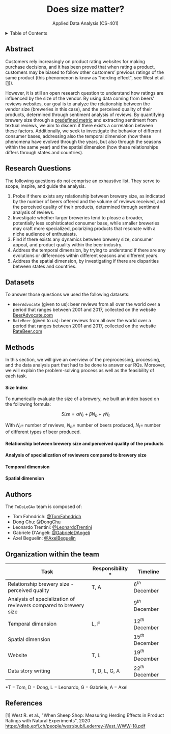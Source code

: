 <div id="top"></div>

<br />
<div align="center">
<h1 align="center">Does size matter?</h1>
  <p align="center">
    Applied Data Analysis (CS-401)
  </p>
</div>

<details>
  <summary>Table of Contents</summary>
  <ol>
    <li><a href="#Abstract">Abstract</a></li>
    <li><a href="#Research-Questions">Research Questions</a></li>
    <li><a href="#Datasets">Datasets</a></li>
    <li><a href="#Methods">Methods</a></li>
    <li><a href="#Authors">Authors</a></li>
    <li><a href="#Organization-within-the-team">Organization within the team</a></li>
    <li><a href="#References">References</a></li>
  </ol>
</details>

## Abstract
Customers rely increasingly on product rating websites for making purchase decisions, and it has been proved that when rating a product, customers may be biased to follow other customers’ previous ratings of the same product (this phenomenon is know as "herding effect", see West et al. [[1]](#References)).

However, it is still an open research question to understand how ratings are influenced by the size of the vendor. By using data coming from beers' reviews websites, our goal is to analyze the relationship between the vendor size (breweries in this case), and the perceived quality of their products, determined through sentiment analysis of reviews. 
By quantifying brewery size through a [predefined metric](#Size-Index) and extracting sentiment from textual reviews, we aim to discern if there exists a correlation between these factors. Additionally, we seek to investigate the behavior of different consumer bases, addressing also the temporal dimension (how these phenomena have evolved through the years, but also through the seasons within the same year) and the spatial dimension (how these relationships differs through states and countries).

## Research Questions
The following questions do not comprise an exhaustive list. They serve to scope, inspire, and guide the analysis.

1) Probe if there exists any relationship between brewery size, as indicated by the number of beers offered and the volume of reviews received, and the perceived quality of their products, determined through sentiment analysis of reviews.
2) Investigate whether larger breweries tend to please a broader, potentially less sophisticated consumer base, while smaller breweries may craft more specialized, polarizing products that resonate with a niche audience of enthusiasts.
3) Find if there exists any dynamics between brewery size, consumer appeal, and product quality within the beer industry.
4) Address the temporal dimension, by trying to understand if there are any evolutions or differences within different seasons and different years.
5) Address the spatial dimension, by investigating if there are disparities between states and countries.

## Datasets
To answer those questions we used the following datasets:
- `BeerAdvocate` (given to us): beer reviews from all over the world over a period that ranges between 2001 and 2017, collected on the website [BeerAdvocate.com](https://www.beeradvocate.com/)
- `RateBeer` (given to us): beer reviews from all over the world over a period that ranges between 2001 and 2017, collected on the website [RateBeer.com](https://www.ratebeer.com/ratebeerbest/)

## Methods
In this section, we will give an overview of the preprocessing, processing, and the data analysis part that had to be done to answer our RQs. Moreover, we will explain the problem-solving process as well as the feasibility of each task. 

#### Size Index
To numerically evaluate the size of a brewery, we built an index based on the following formula:
```math
Size = \alpha N_r + \beta N_b + \gamma N_t
```
With $N_r =$ number of reviews, $N_b =$ number of beers produced, $N_t =$ number of different types of beer produced.
#### Relationship between brewery size and perceived quality of the products
#### Analysis of specialization of reviewers compared to brewery size
#### Temporal dimension
#### Spatial dimension



## Authors

The `ToDoLeGAx` team is composed of:
- Tom Fahndrich: [@TomFahndrich](https://github.com/tomfahndrich)  
- Dong Chu: [@DongChu](https://github.com/chudonguestc)  
- Leonardo Trentini: [@LeonardoTrentini](https://github.com/leotrentini22)
- Gabriele D'Angeli: [@GabrieleDAngeli](https://github.com/gabrieledangeli)
- Axel Beguelin: [@AxelBeguelin](https://github.com/AxelBegue)

## Organization within the team


|Task                        |Responsibility *             |Timeline             |
|----------------------------|-----------------------------|-----------------------------|
|Relationship brewery size - perceived quality | T, A |  $6^{th}$ December  |
|Analysis of specialization of reviewers compared to brewery size      |  |   $9^{th}$ December  |
|Temporal dimension                           | L, F |   $12^{th}$ December  |
|Spatial dimension                           |   |    $15^{th}$ December  |
|Website                                            | T, L |    $19^{th}$ December  |
|Data story writing                                 | T, D, L, G, A |   $22^{th}$ December  |

*T = Tom, D = Dong, L = Leonardo, G = Gabriele, A = Axel


## References

[1] West R. et al.,  "When Sheep Shop: Measuring Herding Effects in Product
Ratings with Natural Experiments", 2020 https://dlab.epfl.ch/people/west/pub/Lederrey-West_WWW-18.pdf
